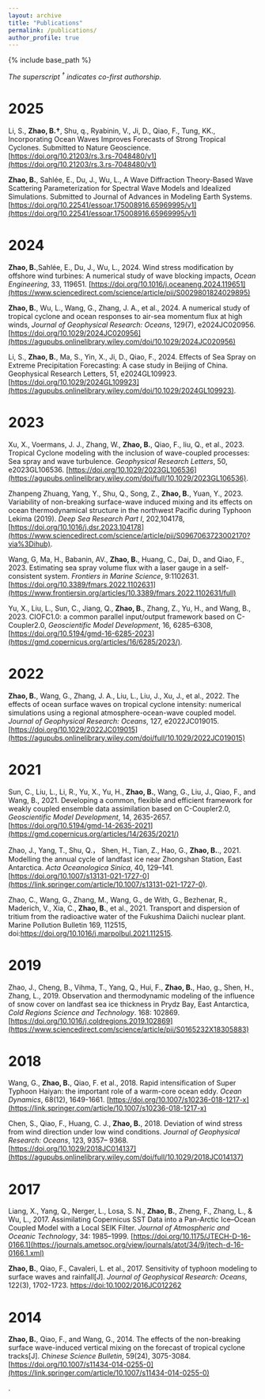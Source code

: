 ```yaml
---
layout: archive
title: "Publications"
permalink: /publications/
author_profile: true
---
```


{% include base_path %}

<em>The superscript <sup>†</sup> indicates co-first authorship.</em>

2025
======
Li, S., **Zhao, B.†**, Shu, q., Ryabinin, V., Ji, D., Qiao, F., Tung, KK., Incorporating Ocean Waves Improves Forecasts of Strong Tropical Cyclones. Submitted to Nature Geoscience. [https://doi.org/10.21203/rs.3.rs-7048480/v1](https://doi.org/10.21203/rs.3.rs-7048480/v1)

**Zhao, B.**, Sahlée, E., Du, J., Wu, L., A Wave Diffraction Theory-Based Wave Scattering Parameterization for Spectral Wave Models and Idealized Simulations. Submitted to Journal of Advances in Modeling Earth Systems. [https://doi.org/10.22541/essoar.175008916.65969995/v1](https://doi.org/10.22541/essoar.175008916.65969995/v1)

2024
======
**Zhao, B.**,Sahlée, E., Du, J., Wu, L., 2024. Wind stress modification by offshore wind turbines: A numerical study of wave blocking impacts, *Ocean Engineering*, 33, 119651. [https://doi.org/10.1016/j.oceaneng.2024.119651](https://www.sciencedirect.com/science/article/pii/S0029801824029895)

**Zhao, B.**, Wu, L., Wang, G., Zhang, J. A., et al., 2024. A numerical study of tropical cyclone and ocean responses to air-sea momentum flux at high winds, *Journal of Geophysical Research: Oceans*, 129(7), e2024JC020956. [https://doi.org/10.1029/2024JC020956](https://agupubs.onlinelibrary.wiley.com/doi/10.1029/2024JC020956)

Li, S., **Zhao, B.**, Ma, S., Yin, X., Ji, D., Qiao, F., 2024. Effects of Sea Spray on Extreme Precipitation Forecasting: A case study in Beijing of China. Geophysical Research Letters, 51, e2024GL109923. [https://doi.org/10.1029/2024GL109923](https://agupubs.onlinelibrary.wiley.com/doi/10.1029/2024GL109923).

2023
======
Xu, X., Voermans, J. J., Zhang, W., **Zhao, B.**, Qiao, F., liu, Q., et al., 2023. Tropical Cyclone modeling with the inclusion of wave-coupled processes: Sea spray and wave turbulence. *Geophysical Research Letters*, 50, e2023GL106536. [https://doi.org/10.1029/2023GL106536](https://agupubs.onlinelibrary.wiley.com/doi/full/10.1029/2023GL106536).

Zhanpeng Zhuang, Yang, Y., Shu, Q., Song, Z., **Zhao, B.**, Yuan, Y., 2023. Variability of non-breaking surface-wave induced mixing and its effects on ocean thermodynamical structure in the northwest Pacific during Typhoon Lekima (2019). *Deep Sea Research Part I*, 202,104178, [https://doi.org/10.1016/j.dsr.2023.104178](https://www.sciencedirect.com/science/article/pii/S0967063723002170?via%3Dihub).

Wang, G, Ma, H., Babanin, AV., **Zhao, B.**, Huang, C., Dai, D., and Qiao, F., 2023. Estimating sea spray volume flux with a laser gauge in a self-consistent system. *Frontiers in Marine Science*, 9:1102631. [https://doi.org/10.3389/fmars.2022.1102631](https://www.frontiersin.org/articles/10.3389/fmars.2022.1102631/full)

Yu, X., Liu, L., Sun, C., Jiang, Q., **Zhao, B.**, Zhang, Z., Yu, H., and Wang, B., 2023. CIOFC1.0: a common parallel input/output framework based on C-Coupler2.0, *Geoscientific Model Development*, 16, 6285–6308, [https://doi.org/10.5194/gmd-16-6285-2023](https://gmd.copernicus.org/articles/16/6285/2023/).

2022
======
**Zhao, B.**, Wang, G., Zhang, J. A., Liu, L., Liu, J., Xu, J., et al., 2022. The effects of ocean surface waves on tropical cyclone intensity: numerical simulations using a regional atmosphere-ocean-wave coupled model. *Journal of Geophysical Research: Oceans*, 127, e2022JC019015. [https://doi.org/10.1029/2022JC019015](https://agupubs.onlinelibrary.wiley.com/doi/full/10.1029/2022JC019015)

2021
======
Sun, C., Liu, L., Li, R., Yu, X., Yu, H., **Zhao, B.**, Wang, G., Liu, J., Qiao, F., and Wang, B., 2021. Developing a common, flexible and efficient framework for weakly coupled ensemble data assimilation based on C-Coupler2.0, *Geoscientific Model Development*, 14, 2635-2657. [https://doi.org/10.5194/gmd-14-2635-2021](https://gmd.copernicus.org/articles/14/2635/2021/)

Zhao, J., Yang, T., Shu, Q.， Shen, H., Tian, Z., Hao, G., **Zhao, B.**., 2021. Modelling the annual cycle of landfast ice near Zhongshan Station, East Antarctica. *Acta Oceanologica Sinica*, 40, 129–141. [https://doi.org/10.1007/s13131-021-1727-0](https://link.springer.com/article/10.1007/s13131-021-1727-0).

Zhao, C., Wang, G., Zhang, M., Wang, G., de With, G., Bezhenar, R., Maderich, V., Xia, C., **Zhao, B.**, et al., 2021. Transport and dispersion of tritium from the radioactive water of the Fukushima Daiichi nuclear plant. Marine Pollution Bulletin 169, 112515, doi:https://doi.org/10.1016/j.marpolbul.2021.112515.

2019
======
Zhao, J., Cheng, B., Vihma, T., Yang, Q., Hui, F., **Zhao, B.**, Hao, g., Shen, H., Zhang, L., 2019. Observation and thermodynamic modeling of the influence of snow cover on landfast sea ice thickness in Prydz Bay, East Antarctica, *Cold Regions Science and Technology*. 168: 102869. [https://doi.org/10.1016/j.coldregions.2019.102869](https://www.sciencedirect.com/science/article/pii/S0165232X18305883) 

2018
======
Wang, G., **Zhao, B.**, Qiao, F. et al., 2018. Rapid intensification of Super Typhoon Haiyan: the important role of a warm-core ocean eddy. *Ocean Dynamics*, 68(12), 1649-1661. [https://doi.org/10.1007/s10236-018-1217-x](https://link.springer.com/article/10.1007/s10236-018-1217-x)
	
Chen, S., Qiao, F., Huang, C. J., **Zhao, B.**, 2018. Deviation of wind stress from wind direction under low wind conditions. *Journal of Geophysical Research: Oceans*, 123, 9357– 9368. [https://doi.org/10.1029/2018JC014137](https://agupubs.onlinelibrary.wiley.com/doi/full/10.1029/2018JC014137)

2017
======
Liang, X., Yang, Q., Nerger, L., Losa, S. N., **Zhao, B.**, Zheng, F., Zhang, L., & Wu, L., 2017. Assimilating Copernicus SST Data into a Pan-Arctic Ice–Ocean Coupled Model with a Local SEIK Filter. *Journal of Atmospheric and Oceanic Technology*, 34: 1985–1999. [https://doi.org/10.1175/JTECH-D-16-0166.1](https://journals.ametsoc.org/view/journals/atot/34/9/jtech-d-16-0166.1.xml)
   
**Zhao, B.**, Qiao, F., Cavaleri, L. et al., 2017. Sensitivity of typhoon modeling to surface waves and rainfall[J]. *Journal of Geophysical Research: Oceans*, 122(3), 1702-1723. [https://doi:10.1002/2016JC012262](https://agupubs.onlinelibrary.wiley.com/doi/full/10.1002/2016JC012262)

2014
======
**Zhao, B.**, Qiao, F., and Wang, G., 2014. The effects of the non-breaking surface wave-induced vertical mixing on the forecast of tropical cyclone tracks[J]. *Chinese Science Bulletin*, 59(24), 3075-3084. [https://doi.org/10.1007/s11434-014-0255-0](https://link.springer.com/article/10.1007/s11434-014-0255-0)  









.
    

    

